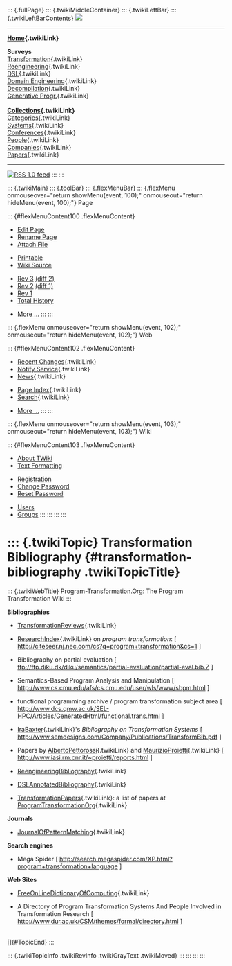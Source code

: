 ::: {.fullPage}
::: {.twikiMiddleContainer}
::: {.twikiLeftBar}
::: {.twikiLeftBarContents}
![](../pub/transformation.gif)

------------------------------------------------------------------------

**[Home](WebHome){.twikiLink}**

**Surveys**\
[Transformation](ProgramTransformation){.twikiLink}\
[Reengineering](ReengineeringWiki){.twikiLink}\
[DSL](DomainSpecificLanguages){.twikiLink}\
[Domain Engineering](DomainEngineering){.twikiLink}\
[Decompilation](DeCompilation){.twikiLink}\
[Generative Progr.](GenerativeProgrammingWiki){.twikiLink}\
\
**[Collections](CategoryCollection){.twikiLink}**\
[Categories](CategoryCategory){.twikiLink}\
[Systems](TransformationSystems){.twikiLink}\
[Conferences](TransformationConferences){.twikiLink}\
[People](TransformationPeople){.twikiLink}\
[Companies](TransformationCompanies){.twikiLink}\
[Papers](CategoryPaper){.twikiLink}

------------------------------------------------------------------------

[![](../pub/rss.gif "RSS 1.0 feed")](WebRss@skin=rss)
:::
:::

::: {.twikiMain}
::: {.toolBar}
::: {.flexMenuBar}
::: {.flexMenu onmouseover="return showMenu(event, 100);" onmouseout="return hideMenu(event, 100);"}
Page

::: {#flexMenuContent100 .flexMenuContent}
-   [Edit
    Page](http://www.program-transformation.org/edit/Transform/TransformationBibliography?t=1536826273)
-   [Rename
    Page](http://www.program-transformation.org/rename/Transform/TransformationBibliography)
-   [Attach
    File](http://www.program-transformation.org/attach/Transform/TransformationBibliography)

<!-- -->

-   [Printable](http://www.program-transformation.org/view/Transform/TransformationBibliography?skin=print.pattern)
-   [Wiki
    Source](http://www.program-transformation.org/view/Transform/TransformationBibliography?skin=text&raw=on&contenttype=text/plain)

<!-- -->

-   [Rev
    3](http://www.program-transformation.org/view/Transform/TransformationBibliography?rev=1.3)
    [(diff 2)](http://www.program-transformation.org/rdiff/Transform/TransformationBibliography?rev1=1.3&rev2=1.2)
-   [Rev
    2](http://www.program-transformation.org/view/Transform/TransformationBibliography?rev=1.2)
    [(diff 1)](http://www.program-transformation.org/rdiff/Transform/TransformationBibliography?rev1=1.2&rev2=1.1)
-   [Rev
    1](http://www.program-transformation.org/view/Transform/TransformationBibliography?rev=1.1)
-   [Total
    History](http://www.program-transformation.org/rdiff/Transform/TransformationBibliography)

<!-- -->

-   [More
    \...](http://www.program-transformation.org/oops/Transform/TransformationBibliography?template=oopsmore&param1=1.3&param2=1.3)
:::
:::

::: {.flexMenu onmouseover="return showMenu(event, 102);" onmouseout="return hideMenu(event, 102);"}
Web

::: {#flexMenuContent102 .flexMenuContent}
-   [Recent Changes](WebChanges){.twikiLink}
-   [Notify Service](WebNotify){.twikiLink}
-   [News](WebNews){.twikiLink}

<!-- -->

-   [Page Index](WebIndex){.twikiLink}
-   [Search](WebSearch){.twikiLink}

<!-- -->

-   [More
    \...](http://www.program-transformation.org/oops/Transform/TransformationBibliography?template=oopsmore&param1=1.3&param2=1.3)
:::
:::

::: {.flexMenu onmouseover="return showMenu(event, 103);" onmouseout="return hideMenu(event, 103);"}
Wiki

::: {#flexMenuContent103 .flexMenuContent}
-   [About
    TWiki](http://www.program-transformation.org/view/TWiki/WebHome)
-   [Text
    Formatting](http://www.program-transformation.org/view/TWiki/TextFormattingRules)

<!-- -->

-   [Registration](http://www.program-transformation.org/view/TWiki/TWikiRegistration)
-   [Change
    Password](http://www.program-transformation.org/view/TWiki/ChangePassword)
-   [Reset
    Password](http://www.program-transformation.org/view/TWiki/ResetPassword)

<!-- -->

-   [Users](http://www.program-transformation.org/view/Main/TWikiUsers)
-   [Groups](http://www.program-transformation.org/view/Main/TWikiGroups)
:::
:::
:::
:::

::: {.twikiTopic}
Transformation Bibliography {#transformation-bibliography .twikiTopicTitle}
===========================

::: {.twikiWebTitle}
Program-Transformation.Org: The Program Transformation Wiki
:::

**Bibliographies**

-   [TransformationReviews](TransformationReviews){.twikiLink}

<!-- -->

-   [ResearchIndex](ResearchIndex){.twikiLink} on *program
    transformation*: \[
    <http://citeseer.nj.nec.com/cs?q=program+transformation&cs=1> \]

<!-- -->

-   Bibliography on partial evaluation \[
    <ftp://ftp.diku.dk/diku/semantics/partial-evaluation/partial-eval.bib.Z>
    \]

<!-- -->

-   Semantics-Based Program Analysis and Manipulation \[
    <http://www.cs.cmu.edu/afs/cs.cmu.edu/user/wls/www/sbpm.html> \]

<!-- -->

-   functional programming archive / program transformation subject area
    \[
    <http://www.dcs.qmw.ac.uk/SEL-HPC/Articles/GeneratedHtml/functional.trans.html>
    \]

<!-- -->

-   [IraBaxter](IraBaxter){.twikiLink}\'s *Bibliography on
    Transformation Systems* \[
    <http://www.semdesigns.com/Company/Publications/TransformBib.pdf> \]

<!-- -->

-   Papers by [AlbertoPettorossi](AlbertoPettorossi){.twikiLink} and
    [MaurizioProietti](MaurizioProietti){.twikiLink} \[
    <http://www.iasi.rm.cnr.it/~proietti/reports.html> \]

<!-- -->

-   [ReengineeringBibliography](ReengineeringBibliography){.twikiLink}

<!-- -->

-   [DSLAnnotatedBibliography](DSLAnnotatedBibliography){.twikiLink}

<!-- -->

-   [TransformationPapers](TransformationPapers){.twikiLink}: a list of
    papers at
    [ProgramTransformationOrg](ProgramTransformationOrg){.twikiLink}

**Journals**

-   [JournalOfPatternMatching](JournalOfPatternMatching){.twikiLink}

**Search engines**

-   Mega Spider \[
    <http://search.megaspider.com/XP.html?program+transformation+language>
    \]

**Web Sites**

-   [FreeOnLineDictionaryOfComputing](FreeOnLineDictionaryOfComputing){.twikiLink}

<!-- -->

-   A Directory of Program Transformation Systems And People Involved in
    Transformation Research \[
    <http://www.dur.ac.uk/CSM/themes/formal/directory.html> \]

\
[]{#TopicEnd}
:::

::: {.twikiTopicInfo .twikiRevInfo .twikiGrayText .twikiMoved}
:::
:::
:::
:::
